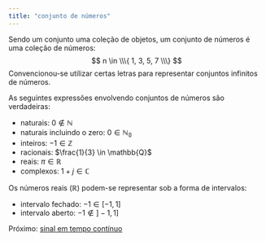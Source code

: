 ```yaml
---
title: "conjunto de números"
---
```


Sendo um conjunto uma coleção de objetos, um conjunto de números é uma coleção de números:
$$
n \in \\\{ 1, 3, 5, 7 \\\}
$$
Convencionou-se utilizar certas letras para representar conjuntos infinitos de números.

As seguintes expressões envolvendo conjuntos de números são verdadeiras:
- naturais: $0 \notin \mathbb{N}$
- naturais incluindo o zero: $0 \in \mathbb{N_0}$
- inteiros: $-1 \in \mathbb{Z}$
- racionais: $\frac{1}{3} \in \mathbb{Q}$
- reais: $\pi \in \mathbb{R}$
- complexos: $1+j \in \mathbb{C}$

Os números reais ($\mathbb{R}$) podem-se representar sob a forma de intervalos:
- intervalo fechado: $-1 \in [-1,1]$
- intervalo aberto: $-1 \notin ]-1,1]$


Próximo: [sinal em tempo contínuo](pub/ss-sin/conc/sinal%20em%20tempo%20contínuo.md)